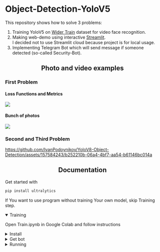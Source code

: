# Object-Detection-YoloV5
This repository shows how to solve 3 problems:  
1. Training YoloV5 on <a href="http://shuoyang1213.me/WIDERFACE/">Wider Train</a> dataset for video face recognition.
2. Making web-demo using interactive <a href="https://streamlit.io">Streamlit</a>.  
   I decided not to use Streamlit cloud because project is for local usage.
3. Implementing Telegram Bot which will send message if someone detected (so-called Security-Bot).
## <div align="center">Photo and video examples</div>
###  First Problem

#### Loss Functions and Metrics
<img src="https://github.com/IvanPodoynikov/YoloV8-Object-Detection/assets/157584243/7cfe86c6-fd27-4d1c-a836-2d5990f08839" >

#### Bunch of photos
<img src="https://github.com/IvanPodoynikov/YoloV8-Object-Detection/assets/157584243/77d4a598-a9c3-4938-97ae-9f719589d35f" >

### Second and Third Problem
https://github.com/IvanPodoynikov/YoloV8-Object-Detection/assets/157584243/b252210b-06a4-4bf7-aa54-b61146bc014a

## <div align="center">Documentation</div>
Get started with
```bash
pip install ultralytics
```

If You want to use program without training Your own model, skip Training step.

<details open>
<summary>Training</summary>
   
Open Train.ipynb in Google Colab and follow instructions
   
</details>

<details>
<summary>Install</summary>
   
Clone repo and install requirements
```bash
git clone https://github.com/IvanPodoynikov/YoloV8-Object-Detection  # clone
cd YoloV8-Object-Detection
pip install -r requirements.txt  # install
```
</details>

<details>
<summary>Get bot</summary>

- Open <a href = "https://telegram.me/BotFather">Bot Father</a> in Telegram and type "/newbot"

- Choose name for Your bot and username, You should get something like this. You need API key from here.  
![Bot](https://github.com/IvanPodoynikov/YoloV8-Object-Detection/assets/157584243/6e65f23f-a421-4f1c-84e0-c4fa5b3e71de)

- Open <a href = "https://t.me/RawDataBot">RawDataBot</a> in Telegram and type: "/start". 
You will get json file, You need message -> chat -> id.

- Create .env file in project's root directory and put this code with Your key, chat_id, path (There you should write path to Your weights, if You trained Yolo) here
```python
API_KEY = PASTE/YOUR/API_KEY/HERE
CHAT_ID = PASTE/YOUR/CHAT_ID/HERE
_PATH_ = PASTE/YOUR/PATH/TO/Yolov8.pt # it is in the cloned directory ./weights/Yolov8.pt
```
or copy that in the terminal
```bash
echo -e "API_KEY = PASTE/YOUR/API_KEY/FROM/BOT_FATHER/HERE\nCHAT_ID = PASTE/YOUR/CHAT_ID/FROM/BOTRAW/HERE\n_PATH_ = PASTE/YOUR/PATH/TO/Yolov8.pt/HERE" > .env
```
</details>

<details>
<summary>Running</summary>

Run it with Streamlit and open <a href = "http://localhost:8501/">http://localhost:8501/</a>.
```bash
streamlit run ./Streamlit.py
```









